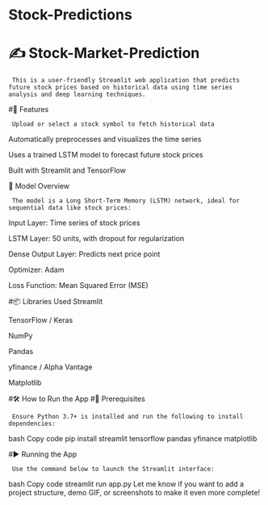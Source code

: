 # Stock-Predictions
# ✍️ Stock-Market-Prediction

     This is a user-friendly Streamlit web application that predicts future stock prices based on historical data using time series analysis and deep learning techniques.

#🚀 Features

     Upload or select a stock symbol to fetch historical data

Automatically preprocesses and visualizes the time series

Uses a trained LSTM model to forecast future stock prices

Built with Streamlit and TensorFlow

🧠 Model Overview

     The model is a Long Short-Term Memory (LSTM) network, ideal for sequential data like stock prices:

Input Layer: Time series of stock prices

LSTM Layer: 50 units, with dropout for regularization

Dense Output Layer: Predicts next price point

Optimizer: Adam

Loss Function: Mean Squared Error (MSE)

#📦 Libraries Used
Streamlit


TensorFlow / Keras

NumPy

Pandas

yfinance / Alpha Vantage

Matplotlib

#🛠️ How to Run the App
#🔧 Prerequisites

     Ensure Python 3.7+ is installed and run the following to install dependencies:

bash
Copy code
pip install streamlit tensorflow pandas yfinance matplotlib

#▶️ Running the App

     Use the command below to launch the Streamlit interface:

bash
Copy code
streamlit run app.py
Let me know if you want to add a project structure, demo GIF, or screenshots to make it even more complete!







